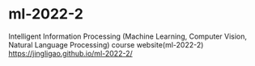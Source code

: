 # ml-2022-2
Intelligent Information Processing (Machine Learning, Computer Vision, Natural Language Processing) course website(ml-2022-2) https://jingligao.github.io/ml-2022-2/
